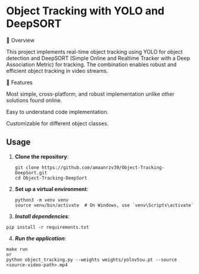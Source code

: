 # Object Tracking with YOLO and DeepSORT

🚀 Overview

This project implements real-time object tracking using YOLO  for object detection and DeepSORT (Simple Online and Realtime Tracker with a Deep Association Metric) for tracking. The combination enables robust and efficient object tracking in video streams.

📌 Features

Most simple, cross-platform, and robust implementation unlike other solutions found online.

Easy to understand code implementation.

Customizable for different object classes.

## Usage

1. **Clone the repository**:
   ```
   git clone https://github.com/amaanrzv39/Object-Tracking-DeepSort.git
   cd Object-Tracking-DeepSort
   
2. **Set up a virtual environment**:
   ``` 
   python3 -m venv venv
   source venv/bin/activate  # On Windows, use `venv\Scripts\activate`

3. ***Install dependencies***:
  ```
  pip install -r requirements.txt
  ```
4. ***Run the application***:
  ```
  make run
  or
  python object_tracking.py --weights weights/yolov5su.pt --source <source-video-path>.mp4
  ```
